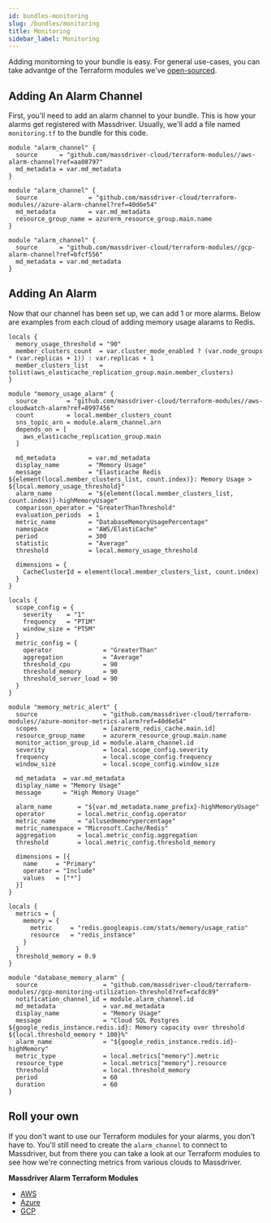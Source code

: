 ```yaml
---
id: bundles-monitoring
slug: /bundles/monitoring
title: Monitoring
sidebar_label: Monitoring
---
```


Adding monitorning to your bundle is easy. For general use-cases, you can take advantge of the Terraform modules we've [open-sourced](https://github.com/massdriver-cloud/terraform-modules).

## Adding An Alarm Channel

First, you'll need to add an alarm channel to your bundle. This is how your alarms get registered with Massdriver. Usually, we'll add a file named `monitoring.tf` to the bundle for this code.

```hcl title="AWS Alarm Channel - src/monitoring.tf"
module "alarm_channel" {
  source      = "github.com/massdriver-cloud/terraform-modules//aws-alarm-channel?ref=aa08797"
  md_metadata = var.md_metadata
}
```

```hcl title="Azure Alarm Channel - src/monitoring.tf"
module "alarm_channel" {
  source              = "github.com/massdriver-cloud/terraform-modules//azure-alarm-channel?ref=40d6e54"
  md_metadata         = var.md_metadata
  resource_group_name = azurerm_resource_group.main.name
}
```

```hcl title="GCP Alarm Channel - src/monitoring.tf"
module "alarm_channel" {
  source      = "github.com/massdriver-cloud/terraform-modules//gcp-alarm-channel?ref=bfcf556"
  md_metadata = var.md_metadata
}
```

## Adding An Alarm

Now that our channel has been set up, we can add 1 or more alarms. Below are examples from each cloud of adding memory usage alarams to Redis.

```hcl title="AWS Alarm - src/monitoring.tf"
locals {
  memory_usage_threshold = "90"
  member_clusters_count  = var.cluster_mode_enabled ? (var.node_groups * (var.replicas + 1)) : var.replicas + 1
  member_clusters_list   = tolist(aws_elasticache_replication_group.main.member_clusters)
}

module "memory_usage_alarm" {
  source        = "github.com/massdriver-cloud/terraform-modules//aws-cloudwatch-alarm?ref=8997456"
  count         = local.member_clusters_count
  sns_topic_arn = module.alarm_channel.arn
  depends_on = [
    aws_elasticache_replication_group.main
  ]

  md_metadata         = var.md_metadata
  display_name        = "Memory Usage"
  message             = "Elasticache Redis ${element(local.member_clusters_list, count.index)}: Memory Usage > ${local.memory_usage_threshold}"
  alarm_name          = "${element(local.member_clusters_list, count.index)}-highMemoryUsage"
  comparison_operator = "GreaterThanThreshold"
  evaluation_periods  = 1
  metric_name         = "DatabaseMemoryUsagePercentage"
  namespace           = "AWS/ElastiCache"
  period              = 300
  statistic           = "Average"
  threshold           = local.memory_usage_threshold

  dimensions = {
    CacheClusterId = element(local.member_clusters_list, count.index)
  }
}
```

```hcl title="Azure Alarm - src/monitoring.tf"
locals {
  scope_config = {
    severity    = "1"
    frequency   = "PT1M"
    window_size = "PT5M"
  }
  metric_config = {
    operator              = "GreaterThan"
    aggregation           = "Average"
    threshold_cpu         = 90
    threshold_memory      = 90
    threshold_server_load = 90
  }
}

module "memory_metric_alert" {
  source                  = "github.com/massdriver-cloud/terraform-modules//azure-monitor-metrics-alarm?ref=40d6e54"
  scopes                  = [azurerm_redis_cache.main.id]
  resource_group_name     = azurerm_resource_group.main.name
  monitor_action_group_id = module.alarm_channel.id
  severity                = local.scope_config.severity
  frequency               = local.scope_config.frequency
  window_size             = local.scope_config.window_size

  md_metadata  = var.md_metadata
  display_name = "Memory Usage"
  message      = "High Memory Usage"

  alarm_name       = "${var.md_metadata.name_prefix}-highMemoryUsage"
  operator         = local.metric_config.operator
  metric_name      = "allusedmemorypercentage"
  metric_namespace = "Microsoft.Cache/Redis"
  aggregation      = local.metric_config.aggregation
  threshold        = local.metric_config.threshold_memory

  dimensions = [{
    name     = "Primary"
    operator = "Include"
    values   = ["*"]
  }]
}
```

```hcl title="GCP Alarm - src/monitoring.tf"
locals {
  metrics = {
    memory = {
      metric     = "redis.googleapis.com/stats/memory/usage_ratio"
      resource   = "redis_instance"
    }
  }
  threshold_memory = 0.9
}

module "database_memory_alarm" {
  source                  = "github.com/massdriver-cloud/terraform-modules//gcp-monitoring-utilization-threshold?ref=cafdc89"
  notification_channel_id = module.alarm_channel.id
  md_metadata             = var.md_metadata
  display_name            = "Memory Usage"
  message                 = "Cloud SQL Postgres ${google_redis_instance.redis.id}: Memory capacity over threshold ${local.threshold_memory * 100}%"
  alarm_name              = "${google_redis_instance.redis.id}-highMemory"
  metric_type             = local.metrics["memory"].metric
  resource_type           = local.metrics["memory"].resource
  threshold               = local.threshold_memory
  period                  = 60
  duration                = 60
}
```


## Roll your own

If you don't want to use our Terraform modules for your alarms, you don't have to. You'll still need to create the `alarm_channel` to connect to Massdriver, but from there you can take a look at our Terraform modules to see how we're connecting metrics from various clouds to Massdriver.

**Massdriver Alarm Terraform Modules**

- [AWS](https://github.com/massdriver-cloud/terraform-modules/blob/main/aws-cloudwatch-alarm/main.tf)
- [Azure](https://github.com/massdriver-cloud/terraform-modules/blob/main/azure-monitor-metrics-alarm/main.tf)
- [GCP](https://github.com/massdriver-cloud/terraform-modules/blob/main/gcp-monitoring-utilization-threshold/main.tf)
